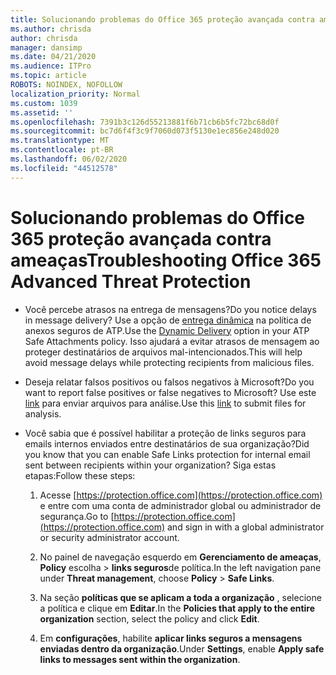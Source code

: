 ```yaml
---
title: Solucionando problemas do Office 365 proteção avançada contra ameaças
ms.author: chrisda
author: chrisda
manager: dansimp
ms.date: 04/21/2020
ms.audience: ITPro
ms.topic: article
ROBOTS: NOINDEX, NOFOLLOW
localization_priority: Normal
ms.custom: 1039
ms.assetid: ''
ms.openlocfilehash: 7391b3c126d55213881f6b71cb6b5fc72bc68d0f
ms.sourcegitcommit: bc7d6f4f3c9f7060d073f5130e1ec856e248d020
ms.translationtype: MT
ms.contentlocale: pt-BR
ms.lasthandoff: 06/02/2020
ms.locfileid: "44512578"
---
```

# <a name="troubleshooting-office-365-advanced-threat-protection"></a><span data-ttu-id="58605-102">Solucionando problemas do Office 365 proteção avançada contra ameaças</span><span class="sxs-lookup"><span data-stu-id="58605-102">Troubleshooting Office 365 Advanced Threat Protection</span></span>

- <span data-ttu-id="58605-103">Você percebe atrasos na entrega de mensagens?</span><span class="sxs-lookup"><span data-stu-id="58605-103">Do you notice delays in message delivery?</span></span> <span data-ttu-id="58605-104">Use a opção de [entrega dinâmica](https://docs.microsoft.com/microsoft-365/security/office-365-security/dynamic-delivery-and-previewing) na política de anexos seguros de ATP.</span><span class="sxs-lookup"><span data-stu-id="58605-104">Use the [Dynamic Delivery](https://docs.microsoft.com/microsoft-365/security/office-365-security/dynamic-delivery-and-previewing) option in your ATP Safe Attachments policy.</span></span> <span data-ttu-id="58605-105">Isso ajudará a evitar atrasos de mensagem ao proteger destinatários de arquivos mal-intencionados.</span><span class="sxs-lookup"><span data-stu-id="58605-105">This will help avoid message delays while protecting recipients from malicious files.</span></span>

- <span data-ttu-id="58605-106">Deseja relatar falsos positivos ou falsos negativos à Microsoft?</span><span class="sxs-lookup"><span data-stu-id="58605-106">Do you want to report false positives or false negatives to Microsoft?</span></span> <span data-ttu-id="58605-107">Use este [link](https://www.microsoft.com/wdsi/filesubmission/) para enviar arquivos para análise.</span><span class="sxs-lookup"><span data-stu-id="58605-107">Use this [link](https://www.microsoft.com/wdsi/filesubmission/) to submit files for analysis.</span></span>

- <span data-ttu-id="58605-108">Você sabia que é possível habilitar a proteção de links seguros para emails internos enviados entre destinatários de sua organização?</span><span class="sxs-lookup"><span data-stu-id="58605-108">Did you know that you can enable Safe Links protection for internal email sent between recipients within your organization?</span></span> <span data-ttu-id="58605-109">Siga estas etapas:</span><span class="sxs-lookup"><span data-stu-id="58605-109">Follow these steps:</span></span>

  1. <span data-ttu-id="58605-110">Acesse [https://protection.office.com](https://protection.office.com) e entre com uma conta de administrador global ou administrador de segurança.</span><span class="sxs-lookup"><span data-stu-id="58605-110">Go to [https://protection.office.com](https://protection.office.com) and sign in with a global administrator or security administrator account.</span></span>

  2. <span data-ttu-id="58605-111">No painel de navegação esquerdo em **Gerenciamento de ameaças**, **Policy** escolha \> **links seguros**de política.</span><span class="sxs-lookup"><span data-stu-id="58605-111">In the left navigation pane under **Threat management**, choose **Policy** \> **Safe Links**.</span></span>

  3. <span data-ttu-id="58605-112">Na seção **políticas que se aplicam a toda a organização** , selecione a política e clique em **Editar**.</span><span class="sxs-lookup"><span data-stu-id="58605-112">In the **Policies that apply to the entire organization** section, select the policy and click **Edit**.</span></span>

  4. <span data-ttu-id="58605-113">Em **configurações**, habilite **aplicar links seguros a mensagens enviadas dentro da organização**.</span><span class="sxs-lookup"><span data-stu-id="58605-113">Under **Settings**, enable **Apply safe links to messages sent within the organization**.</span></span>
